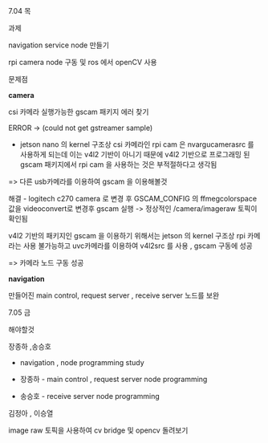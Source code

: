 7.04 목 

과제  

navigation service node 만들기

rpi camera node 구동 및 ros 에서 openCV 사용



문제점

**camera**

csi 카메라 실행가능한 gscam 패키지 에러 찾기

ERROR -> (could not get gstreamer sample)

- jetson nano 의 kernel 구조상 csi 카메라인 rpi cam 은 nvargucamerasrc 를 사용하게 되는데 이는 v4l2 기반이 아니기 때문에 v4l2 기반으로 프로그래밍 된 gscam 패키지에서 rpi cam 을 사용하는 것은 부적절하다고 생각됨

=> 다른 usb카메라를 이용하여 gscam 을 이용해볼것



해결 - logitech c270 camera 로 변경 후 GSCAM_CONFIG 의 ffmegcolorspace 값을 videoconvert로 변경후 gscam 실행 -> 정상적인 /camera/imageraw 토픽이 확인됨



v4l2 기반의 패키지인 gscam 을 이용하기 위해서는 jetson 의 kernel 구조상 rpi 카메라는 사용 불가능하고 uvc카메라를 이용하여 v4l2src 를 사용 , gscam 구동에 성공 

=> 카메라 노드 구동 성공



**navigation**

만들어진 main control, request server , receive server 노드를 보완



7.05 금

해야할것

장종하 ,송승호

- navigation , node programming study

- 장종하 - main control , request server node programming
- 송승호 - receive server node programming



김정아 , 이승열

image raw 토픽을 사용하여 cv bridge 및 opencv 돌려보기